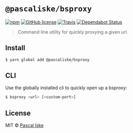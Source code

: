 # `@pascaliske/bsproxy`

[![npm](https://img.shields.io/npm/v/@pascaliske/bsproxy.svg?style=flat)](https://www.npmjs.com/package/@pascaliske/bsproxy)
[![GitHub license](https://img.shields.io/badge/license-MIT-blue.svg?style=flat)](https://github.com/pascaliske/bsproxy/blob/master/LICENSE.md)
[![Travis](https://img.shields.io/travis/pascaliske/bsproxy.svg?style=flat)](https://travis-ci.org/pascaliske/bsproxy)
[![Dependabot Status](https://api.dependabot.com/badges/status?host=github&repo=pascaliske/bsproxy)](https://dependabot.com)

> Command line utility for quickly proxying a given url.

## Install

```bash
$ yarn global add @pascaliske/bsproxy
```

## CLI

Use the globally installed cli to quickly open up a bsproxy:

```bash
$ bsproxy <url> [<custom-port>]
```

## License

MIT © [Pascal Iske](https://pascal-iske.de)
